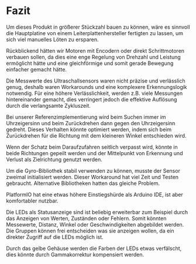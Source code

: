 # Fazit

Um dieses Produkt in größerer Stückzahl bauen zu können, wäre es sinnvoll die Hauptplatine von einem Leiterplattenhersteller fertigten zu lassen, um sich viel manuelles Löten zu ersparen.

Rückblickend hätten wir Motoren mit Encodern oder direkt Schrittmotoren verbauen sollen, da dies eine enge Regelung von Drehzahl und Leistung ermöglicht hätte und eine gleichförmige und somit gerade Bewegung einfacher gemacht hätte.

Die Messwerte des Ultraschallsensors waren nicht präzise und verlässlich genug, deshalb waren Workarounds und eine komplexere Erkennungslogik notwendig. 
Für eine höhere Verlässlichkeit, werden z.B. viele Messungen hintereinander gemacht, dies verringert jedoch die effektive Auflösung durch die verlangsamte Zykluszeit.

Bei unserer Referenzimplementierung wird beim Suchen immer im Uhrzeigersinn und beim Zurückdrehen dann gegen den Uhrzeigersinn gedreht. Dieses Verhalten könnte optimiert werden, indem sich beim Zurückdrehen für die Richtung mit dem kleineren Winkel entschieden wird.

Wenn der Schatz beim Daraufzufahren seitlich verpasst wird, könnte in beide Richtungen gepeilt werden und der Mittelpunkt von Erkennung und Verlust als Zielrichtung genutzt werden.

Um die Gyro-Bibliothek stabil verwenden zu können, musste der Sensor zweimal initialisiert werden. Dieser Workaround hat viel Zeit und Testen gebraucht. Alternative Bibliotheken hatten das gleiche Problem.

PlatformIO hat eine etwas höhere Einstiegshürde als Arduino IDE, ist aber komfortabler nutzbar.

Die LEDs als Statusanzeige sind ist beliebig erweiterbar zum Beispiel durch das Anzeigen von Werten, Zuständen oder Fehlern.
Somit könnten Messewerte, Distanz, Winkel oder Geschwindigkeiten abgebildet werden. 
Die Gruppen können frei entscheiden was sie anzeigen wollen, da ein direkter Zugriff auf die LEDs möglich ist.

Durch das gelbe Gehäuse werden die Farben der LEDs etwas verfälscht, dies könnte durch Gammakorrektur kompensiert werden.


